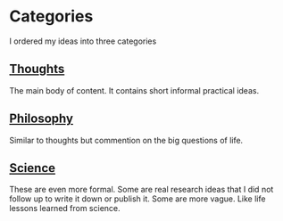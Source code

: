 # Categories

I ordered my ideas into three categories

## [Thoughts](thoughts)

The main body of content. It contains short informal practical ideas. 

## [Philosophy](philosophy)

Similar to thoughts but commention on the big questions of life.

## [Science](science)

These are even more formal. Some are real research ideas that I did not follow up to write it down or publish it. Some are more vague. Like life lessons learned from science.
